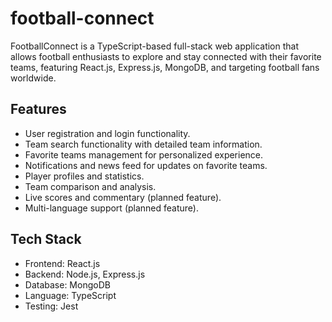 # football-connect
FootballConnect is a TypeScript-based full-stack web application that allows football enthusiasts to explore and stay connected with their favorite teams, featuring React.js, Express.js, MongoDB, and targeting football fans worldwide.

## Features

- User registration and login functionality.
- Team search functionality with detailed team information.
- Favorite teams management for personalized experience.
- Notifications and news feed for updates on favorite teams.
- Player profiles and statistics.
- Team comparison and analysis.
- Live scores and commentary (planned feature).
- Multi-language support (planned feature).

## Tech Stack

- Frontend: React.js
- Backend: Node.js, Express.js
- Database: MongoDB
- Language: TypeScript
- Testing: Jest
